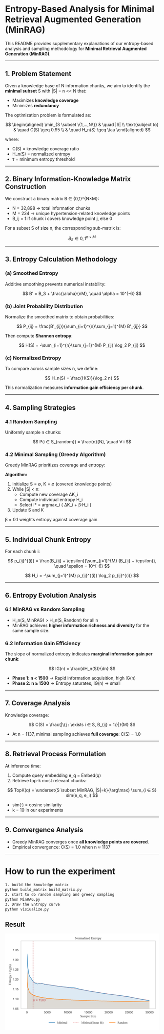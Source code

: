 # Entropy-Based Analysis for Minimal Retrieval Augmented Generation (MinRAG)

This README provides supplementary explanations of our entropy-based analysis and sampling methodology for **Minimal Retrieval Augmented Generation (MinRAG)**.

---

## 1. Problem Statement

Given a knowledge base of N information chunks, we aim to identify the **minimal subset** S with |S| = n << N that:

- Maximizes **knowledge coverage**
- Minimizes **redundancy**

The optimization problem is formulated as:

$$
\begin{aligned}
\min_{S \subset \{1,...,N\}} & \quad |S| \\
\text{subject to} & \quad C(S) \geq 0.95 \\
                  & \quad H_n(S) \geq \tau
\end{aligned}
$$

where:

- C(S) = knowledge coverage ratio
- H_n(S) = normalized entropy
- τ = minimum entropy threshold

---

## 2. Binary Information-Knowledge Matrix Construction

We construct a binary matrix B ∈ {0,1}^{N×M}:

- N = 32,898 → total information chunks  
- M = 234 → unique hypertension-related knowledge points  
- B_ij = 1 if chunk i covers knowledge point j, else 0

For a subset S of size n, the corresponding sub-matrix is:

$$
B_S ∈ {0,1}^{n × M}
$$

---

## 3. Entropy Calculation Methodology

### (a) Smoothed Entropy

Additive smoothing prevents numerical instability:

$$
B' = B_S + \frac{\alpha}{nM}, \quad \alpha = 10^{-6}
$$

### (b) Joint Probability Distribution

Normalize the smoothed matrix to obtain probabilities:

$$
P_{ij} = \frac{B'_{ij}}{\sum_{i=1}^{n}\sum_{j=1}^{M} B'_{ij}}
$$

Then compute **Shannon entropy**:

$$
H(S) = -\sum_{i=1}^{n}\sum_{j=1}^{M} P_{ij} \log_2 P_{ij}
$$

### (c) Normalized Entropy

To compare across sample sizes n, we define:

$$
H_n(S) = \frac{H(S)}{\log_2 n}
$$

This normalization measures **information gain efficiency per chunk**.

---

## 4. Sampling Strategies

### 4.1 Random Sampling

Uniformly sample n chunks:

$$
P(i ∈ S_{random}) = \frac{n}{N}, \quad ∀ i
$$

### 4.2 Minimal Sampling (Greedy Algorithm)

Greedy MinRAG prioritizes coverage and entropy:

**Algorithm:**

1. Initialize S = ∅, K = ∅ (covered knowledge points)
2. While |S| < n:
   - Compute new coverage ΔK_i
   - Compute individual entropy H_i
   - Select i* = argmax_i { ΔK_i + β·H_i }
3. Update S and K

β = 0.1 weights entropy against coverage gain.

---

## 5. Individual Chunk Entropy

For each chunk i:

$$
p_{ij}^{(i)} = \frac{B_{ij} + \epsilon}{\sum_{j=1}^{M} (B_{ij} + \epsilon)}, \quad \epsilon = 10^{-6}
$$

$$
H_i = -\sum_{j=1}^{M} p_{ij}^{(i)} \log_2 p_{ij}^{(i)}
$$

---

## 6. Entropy Evolution Analysis

### 6.1 MinRAG vs Random Sampling

- H_n(S_MinRAG) > H_n(S_Random) for all n  
- MinRAG achieves **higher information richness and diversity** for the same sample size.

### 6.2 Information Gain Efficiency

The slope of normalized entropy indicates **marginal information gain per chunk**:

$$
IG(n) = \frac{dH_n(S)}{dn}
$$

- **Phase 1: n < 1500** → Rapid information acquisition, high IG(n)  
- **Phase 2: n ≥ 1500** → Entropy saturates, IG(n) → small

---

## 7. Coverage Analysis

Knowledge coverage:

$$
C(S) = \frac{|\{j : \exists i ∈ S, B_{ij} = 1\}|}{M}
$$

- At n = 1137, minimal sampling achieves **full coverage**: C(S) = 1.0

---

## 8. Retrieval Process Formulation

At inference time:

1. Compute query embedding e_q = Embed(q)
2. Retrieve top-k most relevant chunks:

$$
TopK(q) = \underset{S \subset MinRAG, |S|=k}{\arg\max} \sum_{i ∈ S} sim(e_q, e_i)
$$

- sim(·) = cosine similarity  
- k = 10 in our experiments

---

## 9. Convergence Analysis

- Greedy MinRAG converges once **all knowledge points are covered**.  
- Empirical convergence: C(S) = 1.0 when n ≈ 1137

---

# How to run the experiment

```code
1. build the knowledge matrix 
python build_matrix build_matrix.py
2. start to do random sampling and greedy sampling
python MinRAG.py
3. Draw the Entropy curve
python visiualize.py

```

## Result

![MinRAG Entropy Curve](images/result.svg)
